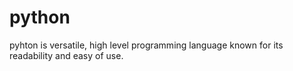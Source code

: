 # python

pyhton is versatile, high level programming language known for
its readability and easy of use.
